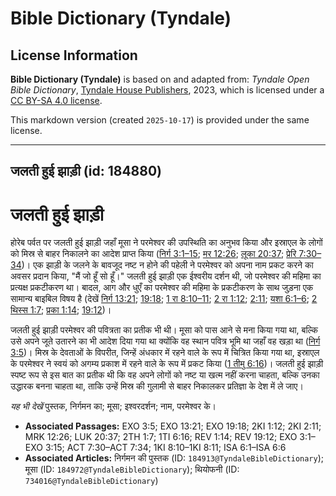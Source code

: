 # Bible Dictionary (Tyndale)

## License Information

**Bible Dictionary (Tyndale)** is based on and adapted from: _Tyndale Open Bible Dictionary_, [Tyndale House Publishers](https://tyndaleopenresources.com/), 2023, which is licensed under a [CC BY-SA 4.0 license](https://creativecommons.org/licenses/by-sa/4.0/legalcode.en).

This markdown version (created `2025-10-17`) is provided under the same license.



--------------------------------

## जलती हुई झाड़ी (id: 184880)

जलती हुई झाड़ी
==============

होरेब पर्वत पर जलती हुई झाड़ी जहाँ मूसा ने परमेश्वर की उपस्थिति का अनुभव किया और इस्राएल के लोगों को मिस्र से बाहर निकालने का आदेश प्राप्त किया ([निर्ग 3:1–15](https://ref.ly/Exod3:1-Exod3:15); [मर 12:26](https://ref.ly/Mark12:26); [लूका 20:37](https://ref.ly/Luke20:37); [प्रेरि 7:30–34](https://ref.ly/Acts7:30-Acts7:34))। एक झाड़ी के जलने के बावजूद नष्ट न होने की पहेली ने परमेश्वर को अपना नाम प्रकट करने का अवसर प्रदान किया, "मैं जो हूँ सो हूँ।" जलती हुई झाड़ी एक ईश्वरीय दर्शन थी, जो परमेश्वर की महिमा का प्रत्यक्ष प्रकटीकरण था। बादल, आग और धुएँ का परमेश्वर की महिमा के प्रकटीकरण के साथ जुड़ना एक सामान्य बाइबिल विषय है (देखें [निर्ग 13:21](https://ref.ly/Exod13:21); [19:18](https://ref.ly/Exod19:18); [1 रा 8:10–11](https://ref.ly/1Kgs8:10-1Kgs8:11); [2 रा 1:12](https://ref.ly/2Kgs1:12); [2:11](https://ref.ly/2Kgs2:11); [यशा 6:1–6](https://ref.ly/Isa6:1-Isa6:6); [2 थिस्स 1:7](https://ref.ly/2Thess1:7); [प्रका 1:14](https://ref.ly/Rev1:14); [19:12](https://ref.ly/Rev19:12))।

जलती हुई झाड़ी परमेश्वर की पवित्रता का प्रतीक भी थी। मूसा को पास आने से मना किया गया था, बल्कि उसे अपने जूते उतारने का भी आदेश दिया गया था क्योंकि वह स्थान पवित्र भूमि था जहाँ वह खड़ा था ([निर्ग 3:5](https://ref.ly/Exod3:5))। मिस्र के देवताओं के विपरीत, जिन्हें अंधकार में रहने वाले के रूप में चित्रित किया गया था, इस्राएल के परमेश्वर ने स्वयं को अगम्य प्रकाश में रहने वाले के रूप में प्रकट किया ([1 तीमु 6:16](https://ref.ly/1Tim6:16))। जलती हुई झाड़ी स्पष्ट रूप से इस बात का प्रतीक थी कि वह अपने लोगों को नष्ट या खत्म नहीं करना चाहता, बल्कि उनका उद्धारक बनना चाहता था, ताकि उन्हें मिस्र की गुलामी से बाहर निकालकर प्रतिज्ञा के देश में ले जाए।

*यह भी देखें*  पुस्तक, निर्गमन का; मूसा; इश्वरदर्शन; नाम, परमेश्वर के। 

* **Associated Passages:** EXO 3:5; EXO 13:21; EXO 19:18; 2KI 1:12; 2KI 2:11; MRK 12:26; LUK 20:37; 2TH 1:7; 1TI 6:16; REV 1:14; REV 19:12; EXO 3:1–EXO 3:15; ACT 7:30–ACT 7:34; 1KI 8:10–1KI 8:11; ISA 6:1–ISA 6:6
* **Associated Articles:** निर्गमन की पुस्तक  (ID: `184913@TyndaleBibleDictionary`); मूसा (ID: `184972@TyndaleBibleDictionary`); थियोफनी (ID: `734016@TyndaleBibleDictionary`)

